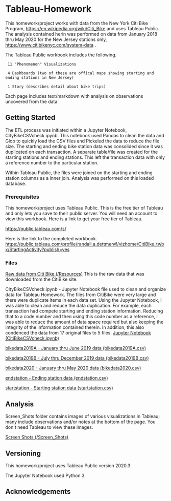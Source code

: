 # Tableau-Homework

This homework/project works with data from the New York Citi Bike Program, https://en.wikipedia.org/wiki/Citi_Bike and uses Tableau Public. 
The analysis contained herin was performed on data from January 2018 thru May 2020 for the New Jersey stations only, https://www.citibikenyc.com/system-data .

The Tableau Public workbook includes the following.

	 11 "Phenomenon" Visualizations
	 
	 4 Dashboards (two of these are offical maps showing starting and ending stations in New Jersey)
	  
	 1 Story (describes detail about bike trips)
	 
Each page includes text/markdown with analysis on observations uncovered from the data.

## Getting Started
The ETL process was initiated within a Jupyter Notebook, CityBikeCSVcheck.ipynb.
This notebook used Pandas to clean the data and Glob to quickly load the CSV files and Pickeled the data to reduce the file size. 
The starting and ending bike station data was consolided since it was duplicated on each transaction. A separate table/file was created for the starting stations and ending stations. This left the transaction data with only a reference number to the particular station.

Within Tableau Public, the files were joined on the starting and ending station columns as a inner join. Analysis was performed on this loaded database.

### Prerequisites

This homework/project uses Tableau Public. This is the free tier of Tableau and only lets you save to their public server. You will need an account to view this workbook. Here is a link to get your free tier of Tableau.

https://public.tableau.com/s/

Here is the link to the completed workbook.
https://public.tableau.com/profile/randall.a.dettmer#!/vizhome/CitiBike_twbx/StartingActivity?publish=yes

### Files

[Raw data from Citi Bike (/Resources)](/Resources)
This is the raw data that was downloaded from the CitiBike site.

CityBikeCSVcheck.ipynb - Jupyter Notebook file used to clean and organize data for Tableau Homework.  The files from CitiBike were very large and there were duplicate items in each data set.  Using the Jupyter Notebook, I was able to clean and reduce the data duplication.  For example, each transaction had compete starting and ending station information.  Reducing that to a code number and then using this code number as a reference, I was able to reduce the amount of data space required but also keeping the integrity of the information contained therein.  In addition, this also condenced the data from 17 original files to 5 files.
[Jupyter Notebook (CitiBikeCSVcheck.ipynb)](CitiBikeCSVcheck.ipynb)

[bikedata2019A - January thru June 2019 data (bikedata2019A.csv)](bikedata2019A.csv)

[bikedata2019B - July thru December 2019 data (bikedata2019B.csv)](bikedata2019B.csv)

[bikedata2020 - January thru May 2020 data (bikedata2020.csv)](bikedata22020.csv)

[endstation - Ending station data (endstation.csv)](endstation.csv)

[startstation - Starting station data (startstation.csv)](startstation.csv)

## Analysis

Screen_Shots folder contains images of various visualizations in Tableau; many include observations and/or notes at the bottom of the page.  You don't need Tableau to view these images.

[Screen Shots (/Screen_Shots)](/Screen_Shots)

## Versioning

This homework/project uses Tableau Public version 2020.3.

The Jupyter Notebook used Python 3.

## Acknowledgements



